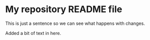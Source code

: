 # My repository README file

This is just a sentence so we can see what happens with changes.

Added a bit of text in here.